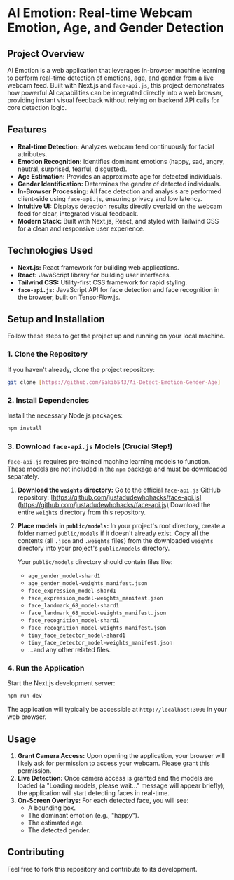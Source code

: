 # AI Emotion: Real-time Webcam Emotion, Age, and Gender Detection

## Project Overview

AI Emotion is a web application that leverages in-browser machine learning to perform real-time detection of emotions, age, and gender from a live webcam feed. Built with Next.js and `face-api.js`, this project demonstrates how powerful AI capabilities can be integrated directly into a web browser, providing instant visual feedback without relying on backend API calls for core detection logic.

## Features

*   **Real-time Detection:** Analyzes webcam feed continuously for facial attributes.
*   **Emotion Recognition:** Identifies dominant emotions (happy, sad, angry, neutral, surprised, fearful, disgusted).
*   **Age Estimation:** Provides an approximate age for detected individuals.
*   **Gender Identification:** Determines the gender of detected individuals.
*   **In-Browser Processing:** All face detection and analysis are performed client-side using `face-api.js`, ensuring privacy and low latency.
*   **Intuitive UI:** Displays detection results directly overlaid on the webcam feed for clear, integrated visual feedback.
*   **Modern Stack:** Built with Next.js, React, and styled with Tailwind CSS for a clean and responsive user experience.

## Technologies Used

*   **Next.js:** React framework for building web applications.
*   **React:** JavaScript library for building user interfaces.
*   **Tailwind CSS:** Utility-first CSS framework for rapid styling.
*   **`face-api.js`:** JavaScript API for face detection and face recognition in the browser, built on TensorFlow.js.

## Setup and Installation

Follow these steps to get the project up and running on your local machine.

### 1. Clone the Repository

If you haven't already, clone the project repository:

```bash
git clone [https://github.com/Sakib543/Ai-Detect-Emotion-Gender-Age]
```

### 2. Install Dependencies

Install the necessary Node.js packages:

```bash
npm install
```

### 3. Download `face-api.js` Models (Crucial Step!)

`face-api.js` requires pre-trained machine learning models to function. These models are not included in the `npm` package and must be downloaded separately.

1.  **Download the `weights` directory:**
    Go to the official `face-api.js` GitHub repository: [https://github.com/justadudewhohacks/face-api.js](https://github.com/justadudewhohacks/face-api.js)
    Download the entire `weights` directory from this repository.

2.  **Place models in `public/models`:**
    In your project's root directory, create a folder named `public/models` if it doesn't already exist.
    Copy all the contents (all `.json` and `.weights` files) from the downloaded `weights` directory into your project's `public/models` directory.

    Your `public/models` directory should contain files like:
    *   `age_gender_model-shard1`
    *   `age_gender_model-weights_manifest.json`
    *   `face_expression_model-shard1`
    *   `face_expression_model-weights_manifest.json`
    *   `face_landmark_68_model-shard1`
    *   `face_landmark_68_model-weights_manifest.json`
    *   `face_recognition_model-shard1`
    *   `face_recognition_model-weights_manifest.json`
    *   `tiny_face_detector_model-shard1`
    *   `tiny_face_detector_model-weights_manifest.json`
    *   ...and any other related files.

### 4. Run the Application

Start the Next.js development server:

```bash
npm run dev
```

The application will typically be accessible at `http://localhost:3000` in your web browser.

## Usage

1.  **Grant Camera Access:** Upon opening the application, your browser will likely ask for permission to access your webcam. Please grant this permission.
2.  **Live Detection:** Once camera access is granted and the models are loaded (a "Loading models, please wait..." message will appear briefly), the application will start detecting faces in real-time.
3.  **On-Screen Overlays:** For each detected face, you will see:
    *   A bounding box.
    *   The dominant emotion (e.g., "happy").
    *   The estimated age.
    *   The detected gender.

## Contributing

Feel free to fork this repository and contribute to its development.
